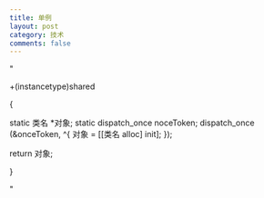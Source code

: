 ```yaml
---
title: 单例
layout: post
category: 技术
comments: false
---
```


"

+(instancetype)shared

{

  static 类名 *对象;
  static dispatch_once noceToken;
  dispatch_once (&onceToken, ^{
  对象 = [[类名 alloc] init];
  });

  return 对象;

}

"
